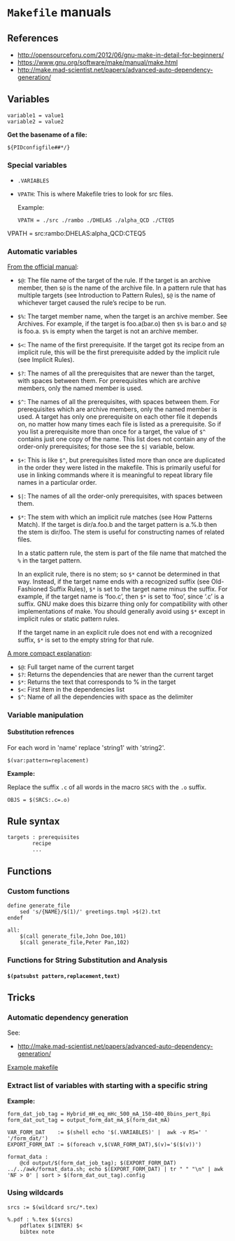 # `Makefile` manuals

## References

- http://opensourceforu.com/2012/06/gnu-make-in-detail-for-beginners/
- https://www.gnu.org/software/make/manual/make.html
- http://make.mad-scientist.net/papers/advanced-auto-dependency-generation/


## Variables

~~~~
variable1 = value1
variable2 = value2
~~~~

**Get the basename of a file:**

~~~~
${PIDconfigfile##*/}
~~~~


### Special variables

- `.VARIABLES`

- `VPATH`:
    This is where Makefile tries to look for src files.
    
    Example:
    ~~~~
    VPATH = ./src ./rambo ./DHELAS ./alpha_QCD ./CTEQ5
    ~~~~

VPATH = src:rambo:DHELAS:alpha_QCD:CTEQ5



### Automatic variables

[From the official manual][autovar1]:

- `$@`:
    The file name of the target of the rule. If the target is an archive member, then
    `$@` is the name of the archive file. In a pattern rule that has multiple targets (see
    Introduction to Pattern Rules), `$@` is the name of whichever target caused the rule’s
    recipe to be run.

- `$%`:
    The target member name, when the target is an archive member. See Archives. For
    example, if the target is foo.a(bar.o) then `$%` is bar.o and `$@` is foo.a. `$%` is empty
    when the target is not an archive member.

- `$<`:
    The name of the first prerequisite. If the target got its recipe from an implicit
    rule, this will be the first prerequisite added by the implicit rule (see Implicit Rules).

- `$?`:
    The names of all the prerequisites that are newer than the target, with spaces
    between them. For prerequisites which are archive members, only the named member is used.

- `$^`:
    The names of all the prerequisites, with spaces between them. For prerequisites
    which are archive members, only the named member is used. A target has only
    one prerequisite on each other file it depends on, no matter how many times each file is
    listed as a prerequisite. So if you list a prerequisite more than once for a target, the
    value of `$^` contains just one copy of the name. This list does not contain any of the
    order-only prerequisites; for those see the `$|` variable, below.

- `$+`:
    This is like `$^`, but prerequisites listed more than once are duplicated in the
    order they were listed in the makefile. This is primarily useful for use in linking
    commands where it is meaningful to repeat library file names in a particular order.

- `$|`:
    The names of all the order-only prerequisites, with spaces between them.

- `$*`:
    The stem with which an implicit rule matches (see How Patterns Match). If the
    target is dir/a.foo.b and the target pattern is a.%.b then the stem is dir/foo. The stem
    is useful for constructing names of related files.

    In a static pattern rule, the stem is part of the file name that matched the `%` in the target pattern.
    
    In an explicit rule, there is no stem; so `$*` cannot be determined in that way.
    Instead, if the target name ends with a recognized suffix (see Old-Fashioned Suffix
    Rules), `$*` is set to the target name minus the suffix. For example, if the target name
    is ‘foo.c’, then `$*` is set to ‘foo’, since ‘.c’ is a suffix. GNU make does this bizarre
    thing only for compatibility with other implementations of make. You should generally
    avoid using `$*` except in implicit rules or static pattern rules.
    
    If the target name in an explicit rule does not end with a recognized suffix, `$*` is set to the empty string for that rule. 


[A more compact explanation][autovar2]:

- `$@`: Full target name of the current target
- `$?`: Returns the dependencies that are newer than the current target
- `$*`: Returns the text that corresponds to % in the target
- `$<`: First item in the dependencies list
- `$^`: Name of all the dependencies with space as the delimiter


### Variable manipulation

#### Substitution refrences

For each word in 'name' replace 'string1' with 'string2'.

~~~~
$(var:pattern=replacement)
~~~~

**Example:**

Replace the suffix `.c` of all words in the macro `SRCS` with the `.o` suffix.

~~~~
OBJS = $(SRCS:.c=.o)
~~~~

## Rule syntax

~~~
targets : prerequisites
        recipe
        ...
~~~

## Functions

### Custom functions

~~~~
define generate_file
    sed 's/{NAME}/$(1)/' greetings.tmpl >$(2).txt
endef

all:
    $(call generate_file,John Doe,101)
    $(call generate_file,Peter Pan,102)
~~~~

### Functions for String Substitution and Analysis

#### `$(patsubst pattern,replacement,text)`


## Tricks


### Automatic dependency generation

See:
- http://make.mad-scientist.net/papers/advanced-auto-dependency-generation/

[Example makefile](./examples/auto_dependency_gen.make)


### Extract list of variables with starting with a specific string

**Example:**

~~~~
form_dat_job_tag = Hybrid_mH_eq_mHc_500_mA_150-400_8bins_pert_8pi
form_dat_out_tag = output_form_dat_mA_$(form_dat_mA)

VAR_FORM_DAT    := $(shell echo '$(.VARIABLES)' |  awk -v RS=' ' '/form_dat/')
EXPORT_FORM_DAT := $(foreach v,$(VAR_FORM_DAT),$(v)='$($(v))')

format_data : 
	@cd output/$(form_dat_job_tag); $(EXPORT_FORM_DAT) ../../awk/format_data.sh; echo $(EXPORT_FORM_DAT) | tr " " "\n" | awk 'NF > 0' | sort > $(form_dat_out_tag).config
~~~~


### Using wildcards

~~~~
srcs := $(wildcard src/*.tex)

%.pdf : %.tex $(srcs)
	pdflatex $(INTER) $<
	bibtex note
~~~~


[autovar1]: https://www.gnu.org/software/make/manual/html_node/Automatic-Variables.html 
[autovar2]: http://opensourceforu.com/2012/06/gnu-make-in-detail-for-beginners/
